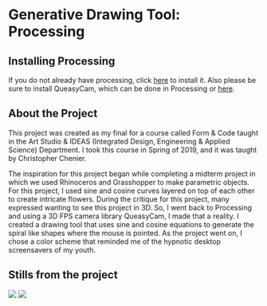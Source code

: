# Generative Drawing Tool: Processing

## Installing Processing

If you do not already have processing, click [here](https://processing.org/download/) to install it. Also please be sure to install QueasyCam, which can be done in Processing or [here](https://github.com/jrc03c/queasycam).

## About the Project

This project was created as my final for a course called Form & Code taught in the Art Studio & IDEAS (Integrated Design, Engineering & Applied Science) Department. I took this course in Spring of 2019, and it was taught by Christopher Chenier. 

The inspiration for this project began while completing a midterm project in which we used Rhinoceros and Grasshopper to make parametric objects. For this project, I used sine and cosine curves layered on top of each other to create intricate flowers. During the critique for this project, many expressed wanting to see this project in 3D. So, I went back to Processing and using a 3D FPS camera library QueasyCam, I made that a reality. I created a drawing tool that uses sine and cosine equations to generate the spiral like shapes where the mouse is pointed. As the project went on, I chose a color scheme that reminded me of the hypnotic desktop screensavers of my youth.

## Stills from the project

![](https://lh3.googleusercontent.com/HYEldX8Ck6ws9_G1aQbDYb3fulLljQj-KYGTU9MQt5oHXBhOQPEemf6G67lbYaOwnSMCMlTzk4sp-3EDsvBj_ScgluoTTfBBUkzblPrHhUWyxEFjk8WpEHZ28WF2IR3I9VJFiLa_TCc1MpG1R9ND6t4RhYcg_CeYYS-9OCCuITYetXQgrPKxeWDsTKufCS_xJQgJkM9DiPWRs9LqdC60HlPsi3mq6B3vFRLw7L418OBR75jqOJ_hlKhp_uUqieWX1xSeBZsY_gZSM6sIW6fAeAHH5Ajqk80USrUz3VVnSGuokfVX1xgC143PrLkToxpAMV4KX7iWOnOw9Gc_6QfzKmDovz1UCZtbZiB4EDm67LzW--fUP1uTre-6FSvWGb1gu-GVxOy4Lc9EJw1Vr-Bcr1E3ufptLSOQxYz2I9I4fHs4dZBg2o1nsX4BFPaQgBgKqLofERJxhBfPP9vn9vHo_2zafceOH-laueE0uR8T0OArTVyh8X5_Xv9SSbBb5dVcjdqClAB9HBA4HryXsfJcGeRONVtgSOk5kwcoiLJ07pJ89kUI2RGrmwkFKL1TxFuTou8j3LeVjg2Ry1PBVXnoWL6h-EKSsZyCEh89IPOejBLbmUcHr5vQKPIOU5wunt6qftUuEGfMNja9gElWRjb1p0pDI1fvvzUe0lYve-mpO9yIhIbikqNA92U=w1200-h600-no)
![](https://lh3.googleusercontent.com/e8Q3A7vjTnpkBpRxvC6hcpxyk104Snr5jtBvM1kMy7Y1n-HBZCHYK6rmrDngfOIwNwSVjWmK5oP-WaaWWpipwKy96-0ov-j3m9VzemOg977c7WdzYRxc2a8Viw95I69sRBr1bc7mx2TLYW_T-AN004Q3Nf0NWtXxAlCShZrTSIvfSyVwvimR0sdajhnbKzXFL85dd1zNzWfOMWIwAaTUUN38i4Vg5KjE2DhLNa07GGz7SgR4zx3-BWZMOMhMmsfLlhwMgGOxOcVOt_UnRWIarjuuaZ-XaNjR3DwsltzfMPO9P7KbXr03GH1F2WCyyJNzKE1egYE-QiZmoUZA5mkJYQpP_RGxaALBwJPBSUW-Qt18cyqkCQ7gJBZP1zGZ8WeIJjsp7BO80bY-fDvVOddIL-wVq-uQHKUKc98gB7NK6pgVBA2INIX2iuSY58XkLYAxcGPSnXKHXfC3uWrunvQSwbmH0O8ZxrlxT9iPt9W7zwfxSqjt_RfMtFAUU1OcCv2uKd-pZrQVl1q2cv5VIUHcgn2hykNKzEiA1jiAylYUGbmT8bODliJmpLnb1NobxdqVvl3Zt0qNT2-Hwa5OtnWzAk349KA2pQJMqRho04Dq-UZpR8Tu0hF54Xy8kEjSdoMt6g6ill3-4VJ9oYTBj2QENRU6zwim_2tvpPR9oy-irSDd5R6pcYsBIhg=w1200-h600-no)


